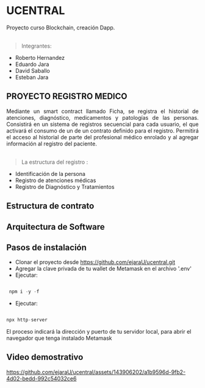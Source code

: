 # UCENTRAL
Proyecto curso Blockchain, creación Dapp.<br><br>
>Integrantes:<br> 
* Roberto Hernandez<br>
* Eduardo Jara<br>
* David Saballo<br>
* Esteban Jara<br>

## PROYECTO REGISTRO MEDICO
<div align='justify'>
Mediante un smart contract llamado Ficha, se registra el historial de atenciones, diagnóstico, medicamentos y patologías de las personas. Consistirá en un sistema de registros secuencial para cada usuario, el que activará el consumo de un de un contrato definido para el registro. Permitirá el acceso al historial de parte del profesional médico enrolado y al agregar información al registro del paciente.<br><br>
</div>

> La estructura del registro :
- Identificación de la persona
- Registro de atenciones médicas
- Registro de Diagnóstico y Tratamientos

## Estructura de contrato



## Arquitectura de Software



## Pasos de instalación

- Clonar el proyecto desde https://github.com/ejaraU/ucentral.git
- Agregar la clave privada de tu wallet de Metamask en el archivo '.env'
- Ejecutar:

```javascript

 npm i -y -f

```

- Ejecutar:

```javascript 

npx http-server
```

El proceso indicará la dirección y puerto de tu servidor local, para abrir el navegador que tenga instalado Metamask

## Video demostrativo

https://github.com/ejaraU/ucentral/assets/143906202/a1b9596d-9fb2-4d02-bedd-992c54032ce6





